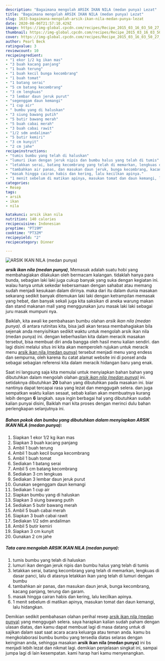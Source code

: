 ```yaml
---
description: "Bagaimana mengolah ARSIK IKAN NILA (medan punya) Lezat"
title: "Bagaimana mengolah ARSIK IKAN NILA (medan punya) Lezat"
slug: 1633-bagaimana-mengolah-arsik-ikan-nila-medan-punya-lezat
date: 2020-08-06T21:57:10.429Z
image: https://img-global.cpcdn.com/recipes/Recipe_2015_03_16_03_50_27_526_ad4de0b960664d8ce87b/751x532cq70/arsik-ikan-nila-medan-punya-foto-resep-utama.jpg
thumbnail: https://img-global.cpcdn.com/recipes/Recipe_2015_03_16_03_50_27_526_ad4de0b960664d8ce87b/751x532cq70/arsik-ikan-nila-medan-punya-foto-resep-utama.jpg
cover: https://img-global.cpcdn.com/recipes/Recipe_2015_03_16_03_50_27_526_ad4de0b960664d8ce87b/751x532cq70/arsik-ikan-nila-medan-punya-foto-resep-utama.jpg
author: Pearl Beck
ratingvalue: 3
reviewcount: 10
recipeingredient:
- "1 ekor 1/2 kg ikan mas"
- "3 buah kacang panjang"
- "1 buah terung"
- "1 buah kecil bunga kecombrang"
- "1 buah tomat"
- "1 batang serai"
- "5 cm batang kecombrang"
- "3 cm lengkuas"
- "3 lembar daun jeruk purut"
- "segenggam daun kemangi"
- "1 cup air"
- " bumbu yang di haluskan"
- "3 siung bawang putih"
- "5 butir bawang merah"
- "5 buah cabai merah"
- "3 buah cabai rawit"
- "1/2 sdm andaliman"
- "5 butir kemiri"
- "3 cm kunyit"
- "2 cm jahe"
recipeinstructions:
- "tumis bumbu yang telah di haluskan"
- "lumuri ikan dengan jeruk nipis dan bumbu halus yang telah di tumis"
- "letakkan serai, batang kecombrang yang telah di memarkan, lengkuas di dasar panci, lalu di atasnya letakkan ikan yang telah di lumuri dengan bumbu"
- "tambahkan air panas, dan masukan daun jeruk, bunga kecombrang, kacang panjang, terung dan garam."
- "masak hingga cairan habis dan kering, lalu kecilkan apinya."
- "1 menit sebelum di matikan apinya, masukan tomat dan daun kemangi, lalu hidangkan."
categories:
- Resep
tags:
- arsik
- ikan
- nila

katakunci: arsik ikan nila 
nutrition: 140 calories
recipecuisine: Indonesian
preptime: "PT19M"
cooktime: "PT32M"
recipeyield: "2"
recipecategory: Dinner

---
```



![ARSIK IKAN NILA (medan punya)](https://img-global.cpcdn.com/recipes/Recipe_2015_03_16_03_50_27_526_ad4de0b960664d8ce87b/751x532cq70/arsik-ikan-nila-medan-punya-foto-resep-utama.jpg)

<b><i>arsik ikan nila (medan punya)</i></b>, Memasak adalah suatu hobi yang membahagiakan dilakukan oleh bermacam kalangan. tidaklah hanya para bunda, sebagian laki laki juga cukup banyak yang suka dengan kegiatan ini. walau hanya untuk sekedar kebersamaan dengan sahabat atau memang sudah menjadi kesukaan dalam dirinya. maka dari itu dalam dunia masakan sekarang sedikit banyak ditemukan laki laki dengan ketrampilan memasak yang hebat, dan banyak sekali juga kita saksikan di aneka warung makan dan stand makanan mall yang menggunakan juru masak laki laki sebagai juru masak mumpuni nya.

Baiklah, kita awali ke pembahasan bumbu olahan <i>arsik ikan nila (medan punya)</i>. di antara rutinitas kita, bisa jadi akan terasa membahagiakan bila sejenak anda menyisihkan sedikit waktu untuk mengolah arsik ikan nila (medan punya) ini. dengan keberhasilan kita dalam meracik masakan tersebut, bisa membuat diri anda bangga oleh hasil menu kalian sendiri. dan lagi disini melalui situs ini kita akan memperoleh rujukan untuk meracik menu <u>arsik ikan nila (medan punya)</u> tersebut menjadi menu yang endess dan sempurna, oleh karena itu catat alamat website ini di ponsel anda sebagai sebagian referensi kita dalam meracik hidangan baru yang enak.




Saat ini langsung saja kita memulai untuk menyiapkan bahan bahan yang dibutuhkan dalam mengolah olahan <u><i>arsik ikan nila (medan punya)</i></u> ini. setidaknya dibutuhkan <b>20</b> bahan yang dibutuhkan pada masakan ini. biar nantinya dapat tercapai rasa yang lezat dan menggugah selera. dan juga sempatkan waktu kalian sesaat, sebab kalian akan membuatnya kurang lebih dengan <b>6</b> langkah. saya ingin berbagai hal yang dibutuhkan sudah kalian punyai disini, Baiklah mari kita proses dengan merinci dulu bahan perlengkapan selanjutnya ini.

<!--inarticleads1-->

##### Bahan pokok dan bumbu yang dibutuhkan dalam menyiapkan ARSIK IKAN NILA (medan punya):

1. Siapkan 1 ekor 1/2 kg ikan mas
1. Siapkan 3 buah kacang panjang
1. Ambil 1 buah terung
1. Ambil 1 buah kecil bunga kecombrang
1. Ambil 1 buah tomat
1. Sediakan 1 batang serai
1. Ambil 5 cm batang kecombrang
1. Sediakan 3 cm lengkuas
1. Sediakan 3 lembar daun jeruk purut
1. Gunakan segenggam daun kemangi
1. Sediakan 1 cup air
1. Siapkan  bumbu yang di haluskan
1. Siapkan 3 siung bawang putih
1. Sediakan 5 butir bawang merah
1. Ambil 5 buah cabai merah
1. Siapkan 3 buah cabai rawit
1. Sediakan 1/2 sdm andaliman
1. Ambil 5 butir kemiri
1. Siapkan 3 cm kunyit
1. Gunakan 2 cm jahe




<!--inarticleads2-->

##### Tata cara mengolah ARSIK IKAN NILA (medan punya):

1. tumis bumbu yang telah di haluskan
1. lumuri ikan dengan jeruk nipis dan bumbu halus yang telah di tumis
1. letakkan serai, batang kecombrang yang telah di memarkan, lengkuas di dasar panci, lalu di atasnya letakkan ikan yang telah di lumuri dengan bumbu
1. tambahkan air panas, dan masukan daun jeruk, bunga kecombrang, kacang panjang, terung dan garam.
1. masak hingga cairan habis dan kering, lalu kecilkan apinya.
1. 1 menit sebelum di matikan apinya, masukan tomat dan daun kemangi, lalu hidangkan.




Demikian sedikit pembahasan olahan perihal resep <u>arsik ikan nila (medan punya)</u> yang menggugah selera. saya harapkan kalian sudah paham dengan ulasan diatas, dan kamu dapat membuat lagi di masa datang untuk di sajikan dalam saat saat acara acara keluarga atau teman anda. kamu bs mengkolaborasi bumbu bumbu yang tersedia diatas selaras dengan keinginan anda, sehingga masakan <b>arsik ikan nila (medan punya)</b> ini bs menjadi lebih lezat dan nikmat lagi. demikian penjelasan singkat ini, sampai jumpa lagi di lain kesempatan. kami harap hari kamu menyenangkan.
